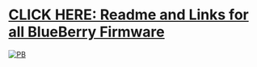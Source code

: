 # [CLICK HERE: Readme and Links for all BlueBerry Firmware](https://github.com/Drexel-Macintosh/BlueBerry_Q20/blob/main/README.md)

[![PB](https://github.com/Drexel-Macintosh/BlueBerry_9900/assets/88599898/240a40fe-261f-497f-a183-71ba43b2b1cf)](https://github.com/Drexel-Macintosh/BlueBerry_Q20/blob/main/README.md)
